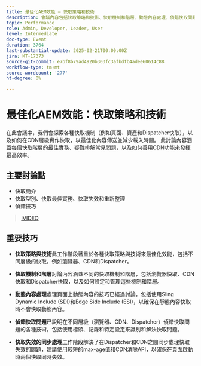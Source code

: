 ```yaml
---
title: 最佳化AEM效能 — 快取策略和技術
description: 會議內容包括快取策略和技術、快取機制和階層、動態內容處理、偵錯快取問題，以及在Dispatcher和CDN之間同步化快取失效。
topic: Performance
role: Admin, Developer, Leader, User
level: Intermediate
doc-type: Event
duration: 3764
last-substantial-update: 2025-02-21T00:00:00Z
jira: KT-17373
source-git-commit: e7bf8b79ad4920b303fc3afbdfb4adee60614c88
workflow-type: tm+mt
source-wordcount: '277'
ht-degree: 0%

---
```



# 最佳化AEM效能：快取策略和技術

在此會議中，我們會探索各種快取機制（例如頁面、資產和Dispatcher快取），以及如何在CDN層級實作快取，以最佳化內容傳送並減少載入時間。 此討論內容涵蓋每個快取階層的最佳實務、疑難排解常見問題，以及如何善用CDN功能來發揮最高效率。

## 主要討論點

* 快取簡介
* 快取型別、快取最佳實務、快取失效和重新整理
* 偵錯技巧

>[!VIDEO](https://video.tv.adobe.com/v/3444452/?learn=on&enablevpops)

## 重要技巧

* **快取策略與技術**&#x200B;此工作階段著重於各種快取策略與技術來最佳化效能，包括不同層級的快取，例如瀏覽器、CDN和Dispatcher。

* **快取機制和階層**&#x200B;討論內容涵蓋不同的快取機制和階層，包括瀏覽器快取、CDN快取和Dispatcher快取，以及如何設定和管理這些機制和階層。

* **動態內容處理**&#x200B;處理頁面上動態內容的技巧已經過討論，包括使用Sling Dynamic Include (SDI)和Edge Side Include (ESI)，以確保在靜態內容快取時不會快取動態內容。

* **偵錯快取問題**&#x200B;已說明在不同層級（瀏覽器、CDN、Dispatcher）偵錯快取問題的各種技術，包括使用標頭、記錄和特定設定來識別和解決快取問題。

* **快取失效的同步處理**&#x200B;工作階段解決了在Dispatcher和CDN之間同步處理快取失效的問題，建議使用較短的max-age值和CDN清除API，以確保在頁面啟動時兩個快取同時失效。